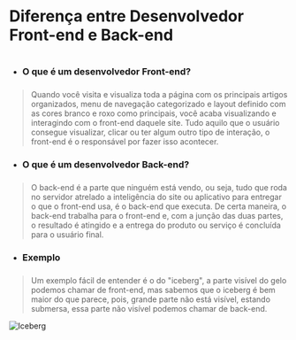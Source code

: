 # Diferença entre Desenvolvedor Front-end e Back-end <h1>

* ### O que é um desenvolvedor Front-end? <h3>
> Quando você visita e visualiza toda a página com os principais artigos organizados, menu de navegação categorizado e layout definido com as cores branco e roxo como principais, você acaba visualizando e interagindo com o front-end daquele site.
>Tudo aquilo que o usuário consegue visualizar, clicar ou ter algum outro tipo de interação, o front-end é o responsável por fazer isso acontecer.

* ### O que é um desenvolvedor Back-end? <h3>
>O back-end é a parte que ninguém está vendo, ou seja, tudo que roda no servidor atrelado a inteligência do site ou aplicativo para entregar o que o front-end usa, é o back-end que executa.
>De certa maneira, o back-end trabalha para o front-end e, com a junção das duas partes, o resultado é atingido e a entrega do produto ou serviço é concluída para o usuário final.

* ### Exemplo <h3>
>Um exemplo fácil de entender é o do "iceberg", a parte visível do gelo podemos chamar de front-end, mas sabemos que o iceberg é bem maior do que parece, pois, grande parte não está visível, estando submersa, essa parte não visível podemos chamar de back-end.

![Iceberg](https://blog.back4app.com/wp-content/uploads/2021/06/backend-vs-frontend-2.png)